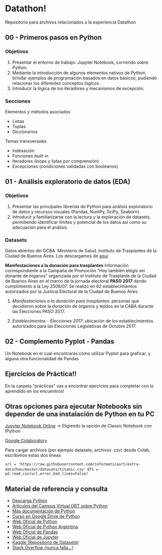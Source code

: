 # Datathon!
Repositorio para archivos relacionados a la experiencia Datathon

## 00 - Primeros pasos en Python

### Objetivos
1. Presentar el entorno de trabajo: Jupyter Notebook, corriendo sobre Python.
2. Mediante la introducción de algunos elementos nativos de Python, brindar ejemplos de programación basados en datos básicos, pudiendo relacionar los diferentes conceptos lógicos. 
3. Introducir la lógica de los iteradores y mecanismos de excepción.

### Secciones
Elementos y métodos asociados 
 * Listas 
 * Tuplas 
 * Diccionarios 
 
Temas transversales
* Indexación
* Funciones *built-in*
* Iteradores (loops y listas por comprensión)
* Excepciones (condiciones validadas con booleanos)


## 01 - Análisis exploratorio de datos (EDA)

### Objetivos
1. Presentar las principales librerías de Python para análisis exploratorio de datos y recursos visuales (Pandas, NumPy, SciPy, Seaborn).
2. Introducir y familiarizarse con la lectura y la exploración de datasets, permitiendo identificar límites y potencial de los datos así como su adecuación para el análisis.

### Datasets
Datos abiertos del GCBA. Ministerio de Salud. Instituto de Trasplantes de la Ciudad de Buenos Aires. Los descargamos de [aquí](https://data.buenosaires.gob.ar/dataset/manifestaciones-a-la-donacion-para-trasplantes).

**Manifestaciones a la donación para trasplantes**
Información correspondiente a la Campaña de Promoción “Hoy también elegís ser donante de órganos” organizada por el Instituto de Trasplante de la Ciudad de Buenos Aires en el marco de la jornada electoral **PASO 2017** dando cumplimiento a la Ley 2508/07. Se realizó en 62 establecimientos autorizados por la Justicia Electoral de la Ciudad de Buenos Aires.

1. *Manifestaciones a la donación para trasplantes*: personas que decidieron sobre la donación de órganos y tejidos en la CABA durante las Elecciones PASO 2017.

2. *Establecimentos - Elecciones 2017*: ubicación de los establecimientos autorizados para las Elecciones Legislativas de Octubre 2017.

## 02 - Complemento Pyplot - Pandas
Un Notebook en el cual encontrarás cómo utilizar Pyplot para graficar, y alguna otra funcionalidad de Pandas

## Ejercicios de Práctica!!
En la carpeta "prácticas" vas a encontrar ejercicios para completar con lo aprendido en los encuentros!

## Otras opciones para ejecutar Notebooks sin depender de una instalación de Python en tu PC 

[Jupyter Notebook Online](https://jupyter.org/try) -> Eligiendo la opción de Classic Notebook con IPython

[Google Colaboratory](https://colab.research.google.com)

Para cargar archivos (por ejemplo datasets, archivos .csv) desde Colab, escribimos estas dos líneas

`url = 'https://raw.githubusercontent.com/informaticaort/extra-datathon/master/datasets/titanic.csv'`
`df1 = pd.read_csv(url,error_bad_lines=False)`

## Material de referencia y consulta
* [Descarga Python](https://campus.almagro.ort.edu.ar/musicaydatos/descargar/repositorioarchivo/1081804/)
* [Artículos del Campus Virtual ORT sobre Python](https://campus.almagro.ort.edu.ar/musicaydatos/articulos/1078892/categoria/116651/1)
* [Más documentación de Python](https://campus.almagro.ort.edu.ar/musicaydatos/articulos/1078892/categoria/115929/1)
* [Curso en Google Drive de Python](https://drive.google.com/open?id=1bEgTN_cSBBns8K9kF5v9tmKJhh9D9Ets)
* [Web Oficial de Python](https://www.python.org/)
* [Web Oficial de Python Argentina](https://www.python.org.ar/)
* [Web Oficial de Pandas](https://pandas.pydata.org/)
* [Web Oficial de Jupyter](https://jupyter.org/)
* [Kaggle (Repositorio de Datasets)](https://kaggle.com/)
* [Stack Overflow (nunca falla...)](https://stackoverflow.com/)
